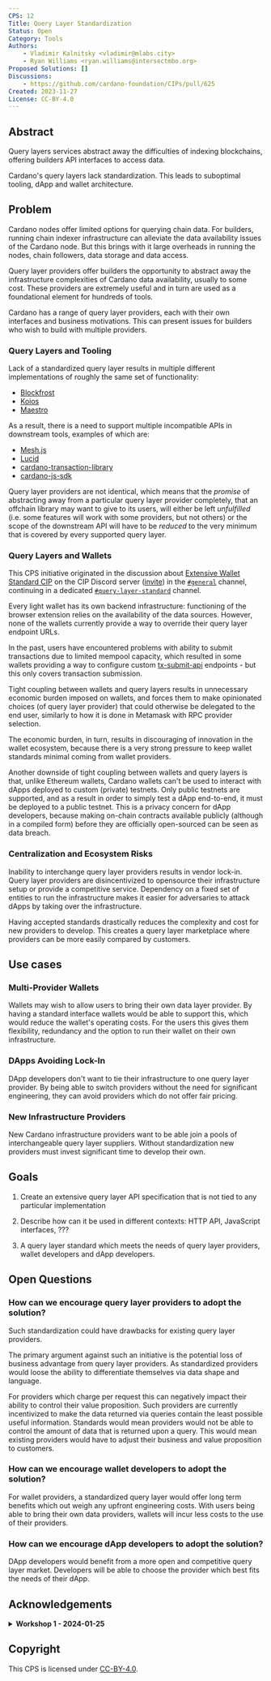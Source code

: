 ```yaml
---
CPS: 12
Title: Query Layer Standardization
Status: Open
Category: Tools
Authors:
    - Vladimir Kalnitsky <vladimir@mlabs.city>
    - Ryan Williams <ryan.williams@intersectmbo.org>
Proposed Solutions: []
Discussions:
    - https://github.com/cardano-foundation/CIPs/pull/625
Created: 2023-11-27
License: CC-BY-4.0
---
```


## Abstract

Query layers services abstract away the difficulties of indexing blockchains, offering builders API interfaces to access data. 

Cardano's query layers lack standardization.
This leads to suboptimal tooling, dApp and wallet architecture.

## Problem

Cardano nodes offer limited options for querying chain data.
For builders, running chain indexer infrastructure can alleviate the data availability issues of the Cardano node.
But this brings with it large overheads in running the nodes, chain followers, data storage and data access.

Query layer providers offer builders the opportunity to abstract away the infrastructure complexities of Cardano data availability, usually to some cost.
These providers are extremely useful and in turn are used as a foundational element for hundreds of tools.

Cardano has a range of query layer providers, each with their own interfaces and business motivations.
This can present issues for builders who wish to build with multiple providers.

### Query Layers and Tooling

Lack of a standardized query layer results in multiple different implementations of roughly the same set of functionality:

- [Blockfrost](https://blockfrost.io/)
- [Koios](https://www.koios.rest/)
- [Maestro](https://www.gomaestro.org)

As a result, there is a need to support multiple incompatible APIs in downstream tools, examples of which are:

- [Mesh.js](https://meshjs.dev/providers)
- [Lucid](https://lucid.spacebudz.io/)
- [cardano-transaction-library](https://github.com/Plutonomicon/cardano-transaction-lib/blob/develop/doc/runtime.md)
- [cardano-js-sdk](https://github.com/input-output-hk/cardano-js-sdk/tree/master/packages/core/src/Provider)

Query layer providers are not identical, which means that the *promise* of abstracting away from a particular query layer provider completely, that an offchain library may want to give to its users, will either be left *unfulfilled* (i.e. some features will work with some providers, but not others) or the scope of the downstream API will have to be *reduced* to the very minimum that is covered by every supported query layer.

### Query Layers and Wallets

This CPS initiative originated in the discussion about [Extensive Wallet Standard CIP](https://github.com/cardano-foundation/CIPs/pull/620) on the CIP Discord server ([invite](https://discord.gg/P59aNVN8zu))
in the [`#general`](https://discord.com/channels/971785110770831360/992011119872970762/1176567729017327737) channel, continuing in a dedicated [`#query-layer-standard`](https://discord.com/channels/971785110770831360/1178763938389823598) channel.

Every light wallet has its own backend infrastructure: functioning of the browser extension relies on the availability of the data sources. However, none of the wallets currently provide a way to override their query layer endpoint URLs.

In the past, users have encountered problems with ability to submit transactions due to limited mempool capacity, which resulted in some wallets providing a way to configure custom [tx-submit-api](https://github.com/blinklabs-io/tx-submit-api) endpoints - but this only covers transaction submission.

Tight coupling between wallets and query layers results in unnecessary economic burden imposed on wallets, and forces them to make opinionated choices (of query layer provider) that could otherwise be delegated to the end user, similarly to how it is done in Metamask with RPC provider selection.

The economic burden, in turn, results in discouraging of innovation in the wallet ecosystem, because there is a very strong pressure to keep wallet standards minimal coming from wallet providers.

Another downside of tight coupling between wallets and query layers is that, unlike Ethereum wallets, Cardano wallets can't be used to interact with dApps deployed to custom (private) testnets. Only public testnets are supported, and as a result in order to simply test a dApp end-to-end, it must be deployed to a public testnet. This is a privacy concern for dApp developers, because making on-chain contracts available publicly (although in a compiled form) before they are officially open-sourced can be seen as data breach.

### Centralization and Ecosystem Risks

Inability to interchange query layer providers results in vendor lock-in. Query layer providers are disincentivized to opensource their infrastructure setup or provide a competitive service. Dependency on a fixed set of entities to run the infrastructure makes it easier for adversaries to attack dApps by taking over the infrastructure.

Having accepted standards drastically reduces the complexity and cost for new providers to develop.
This creates a query layer marketplace where providers can be more easily compared by customers.

## Use cases

### Multi-Provider Wallets
Wallets may wish to allow users to bring their own data layer provider.
By having a standard interface wallets would be able to support this, which would reduce the wallet's operating costs.
For the users this gives them flexibility, redundancy and the option to run their wallet on their own infrastructure. 

### DApps Avoiding Lock-In
DApp developers don't want to tie their infrastructure to one query layer provider.
By being able to switch providers without the need for significant engineering, they can avoid providers which do not offer fair pricing.

### New Infrastructure Providers
New Cardano infrastructure providers want to be able join a pools of interchangeable query layer suppliers.
Without standardization new providers must invest significant time to develop their own.  

## Goals

1. Create an extensive query layer API specification that is not tied to any particular implementation

2. Describe how can it be used in different contexts: HTTP API, JavaScript interfaces, ???

3. A query layer standard which meets the needs of query layer providers, wallet developers and dApp developers.

## Open Questions

### How can we encourage query layer providers to adopt the solution?

Such standardization could have drawbacks for existing query layer providers.

The primary argument against such an initiative is the potential loss of business advantage from query layer providers.
As standardized providers would loose the ability to differentiate themselves via data shape and language.

For providers which charge per request this can negatively impact their ability to control their value proposition.
Such providers are currently incentivized to make the data returned via queries contain the least possible useful information.
Standards would mean providers would not be able to control the amount of data that is returned upon a query.
This would mean existing providers would have to adjust their business and value proposition to customers.

### How can we encourage wallet developers to adopt the solution?

For wallet providers, a standardized query layer would offer long term benefits which out weigh any upfront engineering costs.
With users being able to bring their own data providers, wallets will incur less costs to the use of their providers.

### How can we encourage dApp developers to adopt the solution?

DApp developers would benefit from a more open and competitive query layer market.
Developers will be able to choose the provider which best fits the needs of their dApp.

## Acknowledgements

<details>
  <summary><strong>Workshop 1 - 2024-01-25</strong></summary>

  We would like to thank those that contributed to the first Query Layer Standardization workshop hosted by The Wallets Working Group ([see shared drive with resources](https://drive.google.com/drive/folders/1baSYHfWJdUh5dwRkHjY7qnaufjuO8sP2?usp=sharing)).

  Hosts:

  - Ryan Williams
  - Adam Dean

  Participants:

  - Dmang
  - George APEX Pool
  - Leo H
  - Marcin Szamotulski
  - Markus Gufler
  - Matt Davis
  - Matthieu Pizenberg
  - Michael Chappell
  - NEXUS Crypto
  - Nick Cook
  - Rhys Bartels-Waller
  - Ruslan Dudin
  - Torbjørn Løvseth Finnøy

</details>

## Copyright

This CPS is licensed under [CC-BY-4.0](https://creativecommons.org/licenses/by/4.0/legalcode).